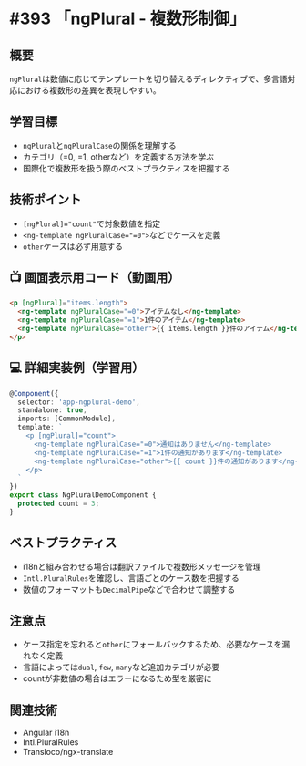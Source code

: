 # #393 「ngPlural - 複数形制御」

## 概要
`ngPlural`は数値に応じてテンプレートを切り替えるディレクティブで、多言語対応における複数形の差異を表現しやすい。

## 学習目標
- `ngPlural`と`ngPluralCase`の関係を理解する
- カテゴリ（=0, =1, otherなど）を定義する方法を学ぶ
- 国際化で複数形を扱う際のベストプラクティスを把握する

## 技術ポイント
- `[ngPlural]="count"`で対象数値を指定
- `<ng-template ngPluralCase="=0">`などでケースを定義
- `other`ケースは必ず用意する

## 📺 画面表示用コード（動画用）
```html
<p [ngPlural]="items.length">
  <ng-template ngPluralCase="=0">アイテムなし</ng-template>
  <ng-template ngPluralCase="=1">1件のアイテム</ng-template>
  <ng-template ngPluralCase="other">{{ items.length }}件のアイテム</ng-template>
</p>
```

## 💻 詳細実装例（学習用）
```typescript
@Component({
  selector: 'app-ngplural-demo',
  standalone: true,
  imports: [CommonModule],
  template: `
    <p [ngPlural]="count">
      <ng-template ngPluralCase="=0">通知はありません</ng-template>
      <ng-template ngPluralCase="=1">1件の通知があります</ng-template>
      <ng-template ngPluralCase="other">{{ count }}件の通知があります</ng-template>
    </p>
  `
})
export class NgPluralDemoComponent {
  protected count = 3;
}
```

## ベストプラクティス
- i18nと組み合わせる場合は翻訳ファイルで複数形メッセージを管理
- `Intl.PluralRules`を確認し、言語ごとのケース数を把握する
- 数値のフォーマットも`DecimalPipe`などで合わせて調整する

## 注意点
- ケース指定を忘れると`other`にフォールバックするため、必要なケースを漏れなく定義
- 言語によっては`dual`, `few`, `many`など追加カテゴリが必要
- countが非数値の場合はエラーになるため型を厳密に

## 関連技術
- Angular i18n
- Intl.PluralRules
- Transloco/ngx-translate
